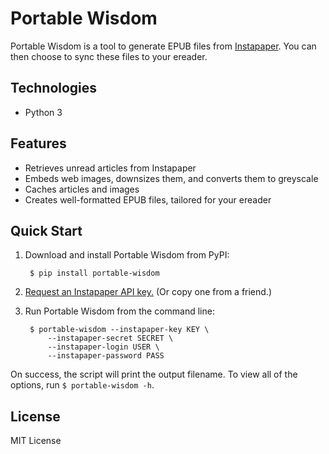# Portable Wisdom

Portable Wisdom is a tool to generate EPUB files from [Instapaper](https://www.instapaper.com/). You can then choose to sync these files to your ereader.

## Technologies

- Python 3

## Features

- Retrieves unread articles from Instapaper
- Embeds web images, downsizes them, and converts them to greyscale
- Caches articles and images
- Creates well-formatted EPUB files, tailored for your ereader

## Quick Start

1. Download and install Portable Wisdom from PyPI:

		$ pip install portable-wisdom

2. [Request an Instapaper API key.](https://www.instapaper.com/main/request_oauth_consumer_token) (Or copy one from a friend.)
4. Run Portable Wisdom from the command line:

		$ portable-wisdom --instapaper-key KEY \
			--instapaper-secret SECRET \
			--instapaper-login USER \
			--instapaper-password PASS

On success, the script will print the output filename. To view all of the options, run `$ portable-wisdom -h`.

## License

MIT License
